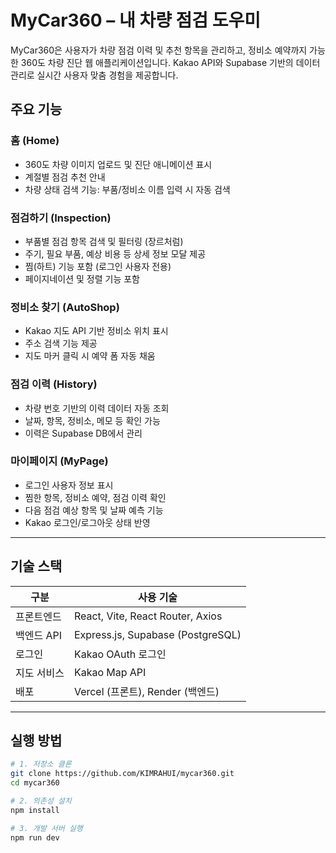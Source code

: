 # MyCar360 – 내 차량 점검 도우미

MyCar360은 사용자가 차량 점검 이력 및 추천 항목을 관리하고, 정비소 예약까지 가능한 360도 차량 진단 웹 애플리케이션입니다. Kakao API와 Supabase 기반의 데이터 관리로 실시간 사용자 맞춤 경험을 제공합니다.

## 주요 기능

###  홈 (Home)
- 360도 차량 이미지 업로드 및 진단 애니메이션 표시
- 계절별 점검 추천 안내
- 차량 상태 검색 기능: 부품/정비소 이름 입력 시 자동 검색

###  점검하기 (Inspection)
- 부품별 점검 항목 검색 및 필터링 (장르처럼)
- 주기, 필요 부품, 예상 비용 등 상세 정보 모달 제공
- 찜(하트) 기능 포함 (로그인 사용자 전용)
- 페이지네이션 및 정렬 기능 포함

###  정비소 찾기 (AutoShop)
- Kakao 지도 API 기반 정비소 위치 표시
- 주소 검색 기능 제공
- 지도 마커 클릭 시 예약 폼 자동 채움

###  점검 이력 (History)
- 차량 번호 기반의 이력 데이터 자동 조회
- 날짜, 항목, 정비소, 메모 등 확인 가능
- 이력은 Supabase DB에서 관리

###  마이페이지 (MyPage)
- 로그인 사용자 정보 표시
- 찜한 항목, 정비소 예약, 점검 이력 확인
- 다음 점검 예상 항목 및 날짜 예측 기능
- Kakao 로그인/로그아웃 상태 반영

---

## 기술 스택

| 구분 | 사용 기술 |
|------|------------|
| 프론트엔드 | React, Vite, React Router, Axios |
| 백엔드 API | Express.js, Supabase (PostgreSQL) |
| 로그인 | Kakao OAuth 로그인 |
| 지도 서비스 | Kakao Map API |
| 배포 | Vercel (프론트), Render (백엔드) |

---

## 실행 방법

```bash
# 1. 저장소 클론
git clone https://github.com/KIMRAHUI/mycar360.git
cd mycar360

# 2. 의존성 설치
npm install

# 3. 개발 서버 실행
npm run dev
